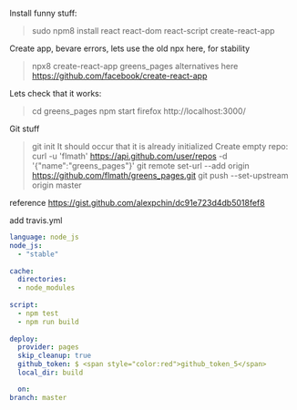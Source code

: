 Install funny stuff:
 > sudo npm8 install react react-dom react-script create-react-app

Create app, bevare errors, lets use the old npx here, for stability
 > npx8 create-react-app greens_pages
alternatives here https://github.com/facebook/create-react-app

Lets check that it works:
 > cd greens_pages
 > npm start
 > firefox http://localhost:3000/

Git stuff
 > git init
It should occur that it is already initialized
Create empty repo:
 > curl -u 'flmath' https://api.github.com/user/repos -d '{"name":"greens_pages"}'
 > git remote set-url --add origin https://github.com/flmath/greens_pages.git
 > git push --set-upstream origin master
 
reference https://gist.github.com/alexpchin/dc91e723d4db5018fef8

add travis.yml
```yml
language: node_js
node_js:
  - "stable"
  
cache:
  directories:
  - node_modules
  
script:
  - npm test 
  - npm run build
  
deploy:
  provider: pages 
  skip_cleanup: true
  github_token: $ <span style="color:red">github_token_5</span>
  local_dir: build

  on:  
branch: master



